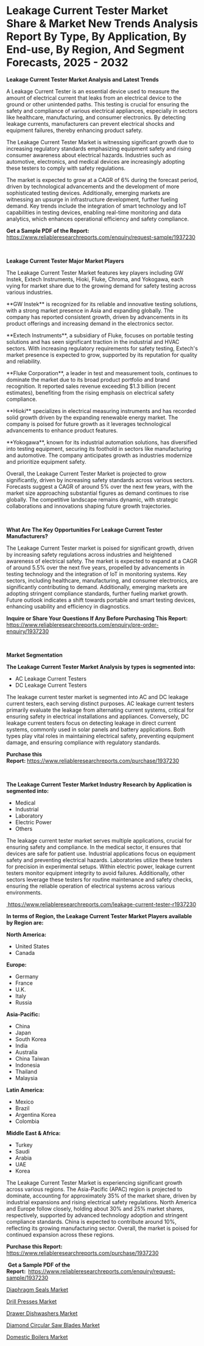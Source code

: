 <p><h1>Leakage Current Tester Market Share & Market New Trends Analysis Report By Type, By Application, By End-use, By Region, And Segment Forecasts, 2025 - 2032</h1></p><p><strong>Leakage Current Tester Market Analysis and Latest Trends</strong></p>
<p><p>A Leakage Current Tester is an essential device used to measure the amount of electrical current that leaks from an electrical device to the ground or other unintended paths. This testing is crucial for ensuring the safety and compliance of various electrical appliances, especially in sectors like healthcare, manufacturing, and consumer electronics. By detecting leakage currents, manufacturers can prevent electrical shocks and equipment failures, thereby enhancing product safety.</p><p>The Leakage Current Tester Market is witnessing significant growth due to increasing regulatory standards emphasizing equipment safety and rising consumer awareness about electrical hazards. Industries such as automotive, electronics, and medical devices are increasingly adopting these testers to comply with safety regulations. </p><p>The market is expected to grow at a CAGR of 6% during the forecast period, driven by technological advancements and the development of more sophisticated testing devices. Additionally, emerging markets are witnessing an upsurge in infrastructure development, further fueling demand. Key trends include the integration of smart technology and IoT capabilities in testing devices, enabling real-time monitoring and data analytics, which enhances operational efficiency and safety compliance.</p></p>
<p><strong>Get a Sample PDF of the Report:&nbsp;</strong> <a href="https://www.reliableresearchreports.com/enquiry/request-sample/1937230?utm_campaign=36&utm_medium=2&utm_source=Github&utm_content=ia&utm_term=23022025&utm_id=leakage-current-tester">https://www.reliableresearchreports.com/enquiry/request-sample/1937230</a></p>
<p>&nbsp;</p>
<p><strong>Leakage Current Tester Major Market Players</strong></p>
<p><p>The Leakage Current Tester Market features key players including GW Instek, Extech Instruments, Hioki, Fluke, Chroma, and Yokogawa, each vying for market share due to the growing demand for safety testing across various industries. </p><p>**GW Instek** is recognized for its reliable and innovative testing solutions, with a strong market presence in Asia and expanding globally. The company has reported consistent growth, driven by advancements in its product offerings and increasing demand in the electronics sector. </p><p>**Extech Instruments**, a subsidiary of Fluke, focuses on portable testing solutions and has seen significant traction in the industrial and HVAC sectors. With increasing regulatory requirements for safety testing, Extech's market presence is expected to grow, supported by its reputation for quality and reliability.</p><p>**Fluke Corporation**, a leader in test and measurement tools, continues to dominate the market due to its broad product portfolio and brand recognition. It reported sales revenue exceeding $1.3 billion (recent estimates), benefiting from the rising emphasis on electrical safety compliance.</p><p>**Hioki** specializes in electrical measuring instruments and has recorded solid growth driven by the expanding renewable energy market. The company is poised for future growth as it leverages technological advancements to enhance product features.</p><p>**Yokogawa**, known for its industrial automation solutions, has diversified into testing equipment, securing its foothold in sectors like manufacturing and automotive. The company anticipates growth as industries modernize and prioritize equipment safety.</p><p>Overall, the Leakage Current Tester Market is projected to grow significantly, driven by increasing safety standards across various sectors. Forecasts suggest a CAGR of around 5% over the next few years, with the market size approaching substantial figures as demand continues to rise globally. The competitive landscape remains dynamic, with strategic collaborations and innovations shaping future growth trajectories.</p></p>
<p>&nbsp;</p>
<p><strong>What Are The Key Opportunities For Leakage Current Tester Manufacturers?</strong></p>
<p><p>The Leakage Current Tester market is poised for significant growth, driven by increasing safety regulations across industries and heightened awareness of electrical safety. The market is expected to expand at a CAGR of around 5.5% over the next five years, propelled by advancements in testing technology and the integration of IoT in monitoring systems. Key sectors, including healthcare, manufacturing, and consumer electronics, are significantly contributing to demand. Additionally, emerging markets are adopting stringent compliance standards, further fueling market growth. Future outlook indicates a shift towards portable and smart testing devices, enhancing usability and efficiency in diagnostics.</p></p>
<p><strong>Inquire or Share Your Questions If Any Before Purchasing This Report:</strong> <a href="https://www.reliableresearchreports.com/enquiry/pre-order-enquiry/1937230?utm_campaign=36&utm_medium=2&utm_source=Github&utm_content=ia&utm_term=23022025&utm_id=leakage-current-tester">https://www.reliableresearchreports.com/enquiry/pre-order-enquiry/1937230</a></p>
<p>&nbsp;</p>
<p><strong>Market Segmentation</strong></p>
<p><strong>The Leakage Current Tester Market Analysis by types is segmented into:</strong></p>
<p><ul><li>AC Leakage Current Testers</li><li>DC Leakage Current Testers</li></ul></p>
<p><p>The leakage current tester market is segmented into AC and DC leakage current testers, each serving distinct purposes. AC leakage current testers primarily evaluate the leakage from alternating current systems, critical for ensuring safety in electrical installations and appliances. Conversely, DC leakage current testers focus on detecting leakage in direct current systems, commonly used in solar panels and battery applications. Both types play vital roles in maintaining electrical safety, preventing equipment damage, and ensuring compliance with regulatory standards.</p></p>
<p><strong>Purchase this Report:&nbsp;</strong><a href="https://www.reliableresearchreports.com/purchase/1937230?utm_campaign=36&utm_medium=2&utm_source=Github&utm_content=ia&utm_term=23022025&utm_id=leakage-current-tester">https://www.reliableresearchreports.com/purchase/1937230</a></p>
<p>&nbsp;</p>
<p><strong>The Leakage Current Tester Market Industry Research by Application is segmented into:</strong></p>
<p><ul><li>Medical</li><li>Industrial</li><li>Laboratory</li><li>Electric Power</li><li>Others</li></ul></p>
<p><p>The leakage current tester market serves multiple applications, crucial for ensuring safety and compliance. In the medical sector, it ensures that devices are safe for patient use. Industrial applications focus on equipment safety and preventing electrical hazards. Laboratories utilize these testers for precision in experimental setups. Within electric power, leakage current testers monitor equipment integrity to avoid failures. Additionally, other sectors leverage these testers for routine maintenance and safety checks, ensuring the reliable operation of electrical systems across various environments.</p></p>
<p><a href="https://www.reliableresearchreports.com/leakage-current-tester-r1937230?utm_campaign=36&utm_medium=2&utm_source=Github&utm_content=ia&utm_term=23022025&utm_id=leakage-current-tester">&nbsp;https://www.reliableresearchreports.com/leakage-current-tester-r1937230</a></p>
<p><strong>In terms of Region, the Leakage Current Tester Market Players available by Region are:</strong></p>
<p>
    <p> <strong> North America: </strong>
        <ul>
            <li>United States</li>
            <li>Canada</li>
        </ul>
        </p> 
    <p> <strong> Europe: </strong>
        <ul>
            <li>Germany</li>
            <li>France</li>
            <li>U.K.</li>
            <li>Italy</li>
            <li>Russia</li>
        </ul>
        </p> 
    <p> <strong> Asia-Pacific: </strong>
        <ul>
            <li>China</li>
            <li>Japan</li>
            <li>South Korea</li>
            <li>India</li>
            <li>Australia</li>
            <li>China Taiwan</li>
            <li>Indonesia</li>
            <li>Thailand</li>
            <li>Malaysia</li>
        </ul>
        </p> 
    <p> <strong> Latin America: </strong>
        <ul>
            <li>Mexico</li>
            <li>Brazil</li>
            <li>Argentina Korea</li>
            <li>Colombia</li>
        </ul>
        </p> 
    <p> <strong> Middle East & Africa: </strong>
        <ul>
            <li>Turkey</li>
            <li>Saudi</li>
            <li>Arabia</li>
            <li>UAE</li>
            <li>Korea</li>
        </ul>
    </p>
    </p>
<p><p>The Leakage Current Tester Market is experiencing significant growth across various regions. The Asia-Pacific (APAC) region is projected to dominate, accounting for approximately 35% of the market share, driven by industrial expansions and rising electrical safety regulations. North America and Europe follow closely, holding about 30% and 25% market shares, respectively, supported by advanced technology adoption and stringent compliance standards. China is expected to contribute around 10%, reflecting its growing manufacturing sector. Overall, the market is poised for continued expansion across these regions.</p></p>
<p><strong>Purchase this Report: </strong><a href="https://www.reliableresearchreports.com/purchase/1937230?utm_campaign=36&utm_medium=2&utm_source=Github&utm_content=ia&utm_term=23022025&utm_id=leakage-current-tester">https://www.reliableresearchreports.com/purchase/1937230</a></p>
<p>&nbsp;<strong>Get a Sample PDF of the Report:&nbsp;&nbsp;</strong><a href="https://www.reliableresearchreports.com/enquiry/request-sample/1937230?utm_campaign=36&utm_medium=2&utm_source=Github&utm_content=ia&utm_term=23022025&utm_id=leakage-current-tester">https://www.reliableresearchreports.com/enquiry/request-sample/1937230</a></p>
<p><strong></strong></p>
<p><p><a href="https://github.com/beroxiluwaya/Market-Research-Report-List-1/blob/main/diaphragm-seals-market.md?utm_campaign=36&utm_medium=2&utm_source=Github&utm_content=ia&utm_term=23022025&utm_id=leakage-current-tester">Diaphragm Seals Market</a></p><p><a href="https://github.com/zeigounjoom/Market-Research-Report-List-1/blob/main/drill-presses-market.md?utm_campaign=36&utm_medium=2&utm_source=Github&utm_content=ia&utm_term=23022025&utm_id=leakage-current-tester">Drill Presses Market</a></p><p><a href="https://github.com/geyangvayora/Market-Research-Report-List-1/blob/main/drawer-dishwashers-market.md?utm_campaign=36&utm_medium=2&utm_source=Github&utm_content=ia&utm_term=23022025&utm_id=leakage-current-tester">Drawer Dishwashers Market</a></p><p><a href="https://github.com/genayziben/Market-Research-Report-List-1/blob/main/diamond-circular-saw-blades-market.md?utm_campaign=36&utm_medium=2&utm_source=Github&utm_content=ia&utm_term=23022025&utm_id=leakage-current-tester">Diamond Circular Saw Blades Market</a></p><p><a href="https://github.com/saklpelzami95/Market-Research-Report-List-1/blob/main/domestic-boilers-market.md?utm_campaign=36&utm_medium=2&utm_source=Github&utm_content=ia&utm_term=23022025&utm_id=leakage-current-tester">Domestic Boilers Market</a></p></p>